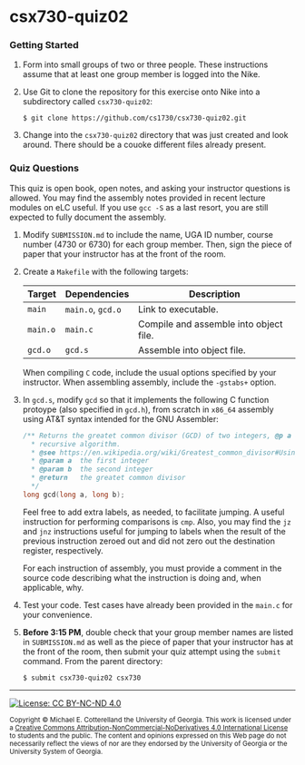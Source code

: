 # csx730-quiz02

### Getting Started

1. Form into small groups of two or three people. These instructions assume that at least one group 
   member is logged into the Nike. 

1. Use Git to clone the repository for this exercise onto Nike into a subdirectory called `csx730-quiz02`:

   ```
   $ git clone https://github.com/cs1730/csx730-quiz02.git
   ```

1. Change into the `csx730-quiz02` directory that was just created and look around. There should be a
   couoke different files already present.
   
### Quiz Questions

This quiz is open book, open notes, and asking your instructor questions is allowed. You may
find the assembly notes provided in recent lecture modules on eLC useful. If you use `gcc -S`
as a last resort, you are still expected to fully document the assembly. 

1. Modify `SUBMISSION.md` to include the name, UGA ID number, course number (4730 or 6730) 
   for each group member. Then, sign the piece of paper that your instructor has at the front 
   of the room.

1. Create a `Makefile` with the following targets:
   
   | Target   | Dependencies      | Description |
   |----------|-------------------|-------------|
   | `main`   | `main.o`, `gcd.o` | Link to executable.
   | `main.o` | `main.c`          | Compile and assemble into object file.
   | `gcd.o`  | `gcd.s`           | Assemble into object file.
   
   When compiling `C` code, include the usual options specified by your instructor.
   When assembling assembly, include the `-gstabs+` option.

1. In `gcd.s`, modify `gcd` so that it implements the following C function 
   protoype (also specified in `gcd.h`), from scratch in `x86_64` assembly using AT&T 
   syntax intended for the GNU Assembler:
   
   ```c
   /** Returns the greatet common divisor (GCD) of two integers, @p a and @p b, using Euclid's 
     * recursive algorithm. 
     * @see https://en.wikipedia.org/wiki/Greatest_common_divisor#Using_Euclid's_algorithm
     * @param a  the first integer
     * @param b  the second integer
     * @return   the greatet common divisor
     */
   long gcd(long a, long b); 
   ```
   
   Feel free to add extra labels, as needed, to facilitate jumping. A useful instruction for
   performing comparisons is `cmp`. Also, you may find the `jz` and `jnz` instructions useful
   for jumping to labels when the result of the previous instruction zeroed out and did not
   zero out the destination register, respectively.
   
   For each instruction of assembly, you must provide a comment in the source code describing 
   what the instruction is doing and, when applicable, why.
   
1. Test your code. Test cases have already been provided in the `main.c` for your
   convenience.

1. **Before 3:15 PM**, double check that your group member names are listed in `SUBMISSION.md`
   as well as the piece of paper that your instructor has at the front of the room, then
   submit your quiz attempt using the `submit` command. From the parent directory:
   
   ```
   $ submit csx730-quiz02 csx730
   ```
   
<hr/>

[![License: CC BY-NC-ND 4.0](https://img.shields.io/badge/License-CC%20BY--NC--ND%204.0-lightgrey.svg)](http://creativecommons.org/licenses/by-nc-nd/4.0/)

<small>
Copyright &copy; Michael E. Cotterelland the University of Georgia.
This work is licensed under a <a rel="license" href="http://creativecommons.org/licenses/by-nc-nd/4.0/">Creative Commons Attribution-NonCommercial-NoDerivatives 4.0 International License</a> to students and the public.
The content and opinions expressed on this Web page do not necessarily reflect the views of nor are they endorsed by the University of Georgia or the University System of Georgia.
</small>
